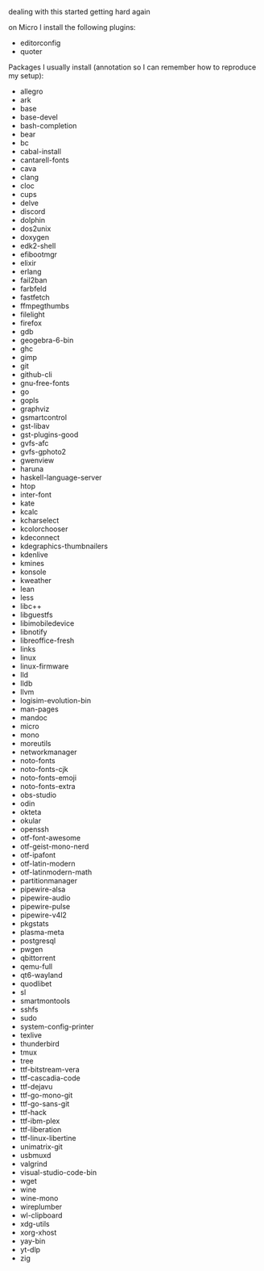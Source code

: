 dealing with this started getting hard again

on Micro I install the following plugins:
- editorconfig  
- quoter  

Packages I usually install (annotation so I can remember how to reproduce my
setup):
- allegro
- ark
- base
- base-devel
- bash-completion
- bear
- bc
- cabal-install
- cantarell-fonts
- cava
- clang
- cloc
- cups
- delve
- discord
- dolphin
- dos2unix
- doxygen
- edk2-shell
- efibootmgr
- elixir
- erlang
- fail2ban
- farbfeld
- fastfetch
- ffmpegthumbs
- filelight
- firefox
- gdb
- geogebra-6-bin
- ghc
- gimp
- git
- github-cli
- gnu-free-fonts
- go
- gopls
- graphviz
- gsmartcontrol
- gst-libav
- gst-plugins-good
- gvfs-afc
- gvfs-gphoto2
- gwenview
- haruna
- haskell-language-server
- htop
- inter-font
- kate
- kcalc
- kcharselect
- kcolorchooser
- kdeconnect
- kdegraphics-thumbnailers
- kdenlive
- kmines
- konsole
- kweather
- lean
- less
- libc++
- libguestfs
- libimobiledevice
- libnotify
- libreoffice-fresh
- links
- linux
- linux-firmware
- lld
- lldb
- llvm
- logisim-evolution-bin
- man-pages
- mandoc
- micro
- mono
- moreutils
- networkmanager
- noto-fonts
- noto-fonts-cjk
- noto-fonts-emoji
- noto-fonts-extra
- obs-studio
- odin
- okteta
- okular
- openssh
- otf-font-awesome
- otf-geist-mono-nerd
- otf-ipafont
- otf-latin-modern
- otf-latinmodern-math
- partitionmanager
- pipewire-alsa
- pipewire-audio
- pipewire-pulse
- pipewire-v4l2
- pkgstats
- plasma-meta
- postgresql
- pwgen
- qbittorrent
- qemu-full
- qt6-wayland
- quodlibet
- sl
- smartmontools
- sshfs
- sudo
- system-config-printer
- texlive
- thunderbird
- tmux
- tree
- ttf-bitstream-vera
- ttf-cascadia-code
- ttf-dejavu
- ttf-go-mono-git
- ttf-go-sans-git
- ttf-hack
- ttf-ibm-plex
- ttf-liberation
- ttf-linux-libertine
- unimatrix-git
- usbmuxd
- valgrind
- visual-studio-code-bin
- wget
- wine
- wine-mono
- wireplumber
- wl-clipboard
- xdg-utils
- xorg-xhost
- yay-bin
- yt-dlp
- zig
